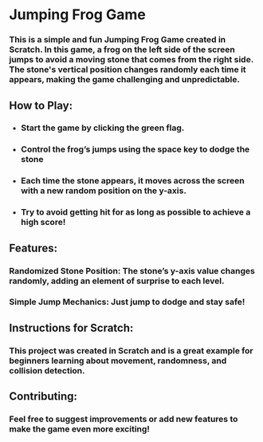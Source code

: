 # Jumping Frog Game
### This is a simple and fun Jumping Frog Game created in Scratch. In this game, a frog on the left side of the screen jumps to avoid a moving stone that comes from the right side. The stone's vertical position changes randomly each time it appears, making the game challenging and unpredictable.

## How to Play:
- ### Start the game by clicking the green flag.
- ### Control the frog’s jumps using the space key to dodge the stone
- ### Each time the stone appears, it moves across the screen with a new random position on the y-axis.
- ### Try to avoid getting hit for as long as possible to achieve a high score!
## Features:
### Randomized Stone Position: The stone’s y-axis value changes randomly, adding an element of surprise to each level.
### Simple Jump Mechanics: Just jump to dodge and stay safe!
## Instructions for Scratch:
### This project was created in Scratch and is a great example for beginners learning about movement, randomness, and collision detection.

## Contributing:
### Feel free to suggest improvements or add new features to make the game even more exciting!
